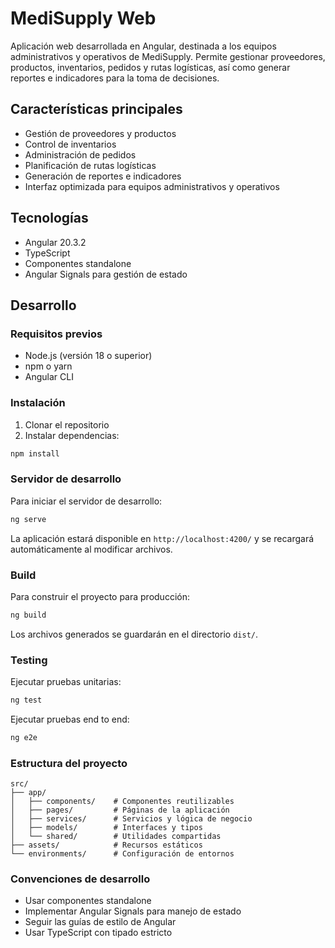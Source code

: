 # MediSupply Web

Aplicación web desarrollada en Angular, destinada a los equipos administrativos y operativos de MediSupply. Permite gestionar proveedores, productos, inventarios, pedidos y rutas logísticas, así como generar reportes e indicadores para la toma de decisiones.

## Características principales

- Gestión de proveedores y productos
- Control de inventarios
- Administración de pedidos
- Planificación de rutas logísticas
- Generación de reportes e indicadores
- Interfaz optimizada para equipos administrativos y operativos

## Tecnologías

- Angular 20.3.2
- TypeScript
- Componentes standalone
- Angular Signals para gestión de estado

## Desarrollo

### Requisitos previos

- Node.js (versión 18 o superior)
- npm o yarn
- Angular CLI

### Instalación

1. Clonar el repositorio
2. Instalar dependencias:
```bash
npm install
```

### Servidor de desarrollo

Para iniciar el servidor de desarrollo:

```bash
ng serve
```

La aplicación estará disponible en `http://localhost:4200/` y se recargará automáticamente al modificar archivos.

### Build

Para construir el proyecto para producción:

```bash
ng build
```

Los archivos generados se guardarán en el directorio `dist/`.

### Testing

Ejecutar pruebas unitarias:
```bash
ng test
```

Ejecutar pruebas end to end:
```bash
ng e2e
```

### Estructura del proyecto

```
src/
├── app/
│   ├── components/    # Componentes reutilizables
│   ├── pages/         # Páginas de la aplicación
│   ├── services/      # Servicios y lógica de negocio
│   ├── models/        # Interfaces y tipos
│   └── shared/        # Utilidades compartidas
├── assets/            # Recursos estáticos
└── environments/      # Configuración de entornos
```

### Convenciones de desarrollo

- Usar componentes standalone
- Implementar Angular Signals para manejo de estado
- Seguir las guías de estilo de Angular
- Usar TypeScript con tipado estricto
